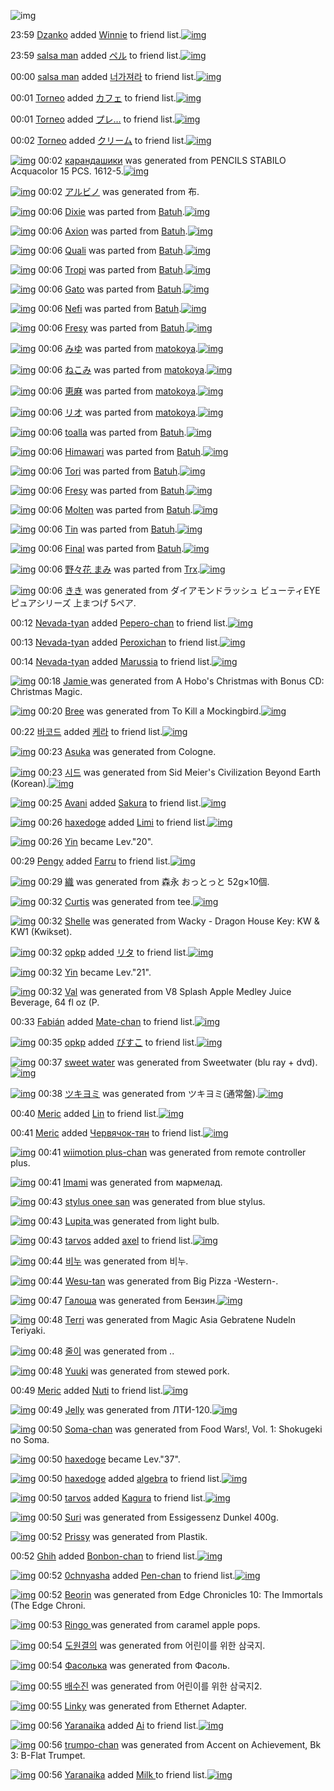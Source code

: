 ![img](http://gdrive-cdn.herokuapp.com/get/0B-nxIpt4DE2TdGhPalFPcFpSY0E/512px-barcode.png)

23:59 [Dzanko](http://www.barcodekanojo.com/user/493667/Dzanko) added [Winnie](http://www.barcodekanojo.com/kanojo/2505446/Winnie) to friend list.[![img](http://www.deviantsart.com/12lgau9.png)](http://www.barcodekanojo.com/kanojo/2505446/Winnie) 

23:59 [salsa man](http://www.barcodekanojo.com/user/491800/salsa%20man) added [ペル](http://www.barcodekanojo.com/kanojo/3381/%E3%83%9A%E3%83%AB) to friend list.[![img](http://www.deviantsart.com/3td3qd5.png)](http://www.barcodekanojo.com/kanojo/3381/%E3%83%9A%E3%83%AB) 

00:00 [salsa man](http://www.barcodekanojo.com/user/491800/salsa%20man) added [너가져라](http://www.barcodekanojo.com/kanojo/2985888/%EB%84%88%EA%B0%80%EC%A0%B8%EB%9D%BC) to friend list.[![img](http://www.deviantsart.com/27rc71b.png)](http://www.barcodekanojo.com/kanojo/2985888/%EB%84%88%EA%B0%80%EC%A0%B8%EB%9D%BC) 

00:01 [Torneo](http://www.barcodekanojo.com/user/480808/Torneo) added [カフェ](http://www.barcodekanojo.com/kanojo/1749244/%E3%82%AB%E3%83%95%E3%82%A7) to friend list.[![img](http://www.deviantsart.com/vhcvon.png)](http://www.barcodekanojo.com/kanojo/1749244/%E3%82%AB%E3%83%95%E3%82%A7) 

00:01 [Torneo](http://www.barcodekanojo.com/user/480808/Torneo) added [プレ…](http://www.barcodekanojo.com/kanojo/2799350/%E3%83%97%E3%83%AC%E2%80%A6) to friend list.[![img](http://www.deviantsart.com/2r1h1l.png)](http://www.barcodekanojo.com/kanojo/2799350/%E3%83%97%E3%83%AC%E2%80%A6) 

00:02 [Torneo](http://www.barcodekanojo.com/user/480808/Torneo) added [クリーム](http://www.barcodekanojo.com/kanojo/2536819/%E3%82%AF%E3%83%AA%E3%83%BC%E3%83%A0) to friend list.[![img](http://www.deviantsart.com/12kpi6q.png)](http://www.barcodekanojo.com/kanojo/2536819/%E3%82%AF%E3%83%AA%E3%83%BC%E3%83%A0) 

[![img](http://www.deviantsart.com/31hnd8s.png)](http://www.barcodekanojo.com/kanojo/3168062/%D0%BA%D0%B0%D1%80%D0%B0%D0%BD%D0%B4%D0%B0%D1%88%D0%B8%D0%BA%D0%B8) 00:02 [карандашики](http://www.barcodekanojo.com/kanojo/3168062/%D0%BA%D0%B0%D1%80%D0%B0%D0%BD%D0%B4%D0%B0%D1%88%D0%B8%D0%BA%D0%B8) was generated from PENCILS STABILO Acquacolor 15 PCS. 1612-5.[![img](http://www.deviantsart.com/ean2u1.jpeg)](http://www.barcodekanojo.com/product_images/barcode/5970763/1414594877/PENCILS%20STABILO%20Acquacolor%2015%20PCS.%201612-5.jpg) 

[![img](http://www.deviantsart.com/11jjs7i.png)](http://www.barcodekanojo.com/kanojo/3168063/%E3%82%A2%E3%83%AB%E3%83%93%E3%83%8E) 00:02 [アルビノ](http://www.barcodekanojo.com/kanojo/3168063/%E3%82%A2%E3%83%AB%E3%83%93%E3%83%8E) was generated from 布.

[![img](http://www.deviantsart.com/3t86an0.png)](http://www.barcodekanojo.com/kanojo/3148049/Dixie) 00:06 [Dixie](http://www.barcodekanojo.com/kanojo/3148049/Dixie) was parted from [Batuh](http://www.barcodekanojo.com/kanojo/3148049/Dixie).[![img](http://www.deviantsart.com/1pndh54.jpeg)](http://www.barcodekanojo.com/user/271812/Batuh) 

[![img](http://www.deviantsart.com/3c41sbh.png)](http://www.barcodekanojo.com/kanojo/3148060/Axion) 00:06 [Axion](http://www.barcodekanojo.com/kanojo/3148060/Axion) was parted from [Batuh](http://www.barcodekanojo.com/kanojo/3148060/Axion).[![img](http://www.deviantsart.com/1pndh54.jpeg)](http://www.barcodekanojo.com/user/271812/Batuh) 

[![img](http://www.deviantsart.com/3o8nseh.png)](http://www.barcodekanojo.com/kanojo/3148570/Quali) 00:06 [Quali](http://www.barcodekanojo.com/kanojo/3148570/Quali) was parted from [Batuh](http://www.barcodekanojo.com/kanojo/3148570/Quali).[![img](http://www.deviantsart.com/1pndh54.jpeg)](http://www.barcodekanojo.com/user/271812/Batuh) 

[![img](http://www.deviantsart.com/247met7.png)](http://www.barcodekanojo.com/kanojo/3148058/Tropi) 00:06 [Tropi](http://www.barcodekanojo.com/kanojo/3148058/Tropi) was parted from [Batuh](http://www.barcodekanojo.com/kanojo/3148058/Tropi).[![img](http://www.deviantsart.com/1pndh54.jpeg)](http://www.barcodekanojo.com/user/271812/Batuh) 

[![img](http://www.deviantsart.com/jlmo3c.png)](http://www.barcodekanojo.com/kanojo/3148870/Gato) 00:06 [Gato](http://www.barcodekanojo.com/kanojo/3148870/Gato) was parted from [Batuh](http://www.barcodekanojo.com/kanojo/3148870/Gato).[![img](http://www.deviantsart.com/1pndh54.jpeg)](http://www.barcodekanojo.com/user/271812/Batuh) 

[![img](http://www.deviantsart.com/2dp29c1.png)](http://www.barcodekanojo.com/kanojo/3146728/Nefi) 00:06 [Nefi](http://www.barcodekanojo.com/kanojo/3146728/Nefi) was parted from [Batuh](http://www.barcodekanojo.com/kanojo/3146728/Nefi).[![img](http://www.deviantsart.com/1pndh54.jpeg)](http://www.barcodekanojo.com/user/271812/Batuh) 

[![img](http://www.deviantsart.com/12e60tp.png)](http://www.barcodekanojo.com/kanojo/3148531/Fresy) 00:06 [Fresy](http://www.barcodekanojo.com/kanojo/3148531/Fresy) was parted from [Batuh](http://www.barcodekanojo.com/kanojo/3148531/Fresy).[![img](http://www.deviantsart.com/1pndh54.jpeg)](http://www.barcodekanojo.com/user/271812/Batuh) 

[![img](http://www.deviantsart.com/86sanl.png)](http://www.barcodekanojo.com/kanojo/2550552/%E3%81%BF%E3%82%86) 00:06 [みゆ](http://www.barcodekanojo.com/kanojo/2550552/%E3%81%BF%E3%82%86) was parted from [matokoya](http://www.barcodekanojo.com/kanojo/2550552/%E3%81%BF%E3%82%86).[![img](http://www.deviantsart.com/2qe0j45.jpeg)](http://www.barcodekanojo.com/user/24932/matokoya) 

[![img](http://www.deviantsart.com/1vcc82p.png)](http://www.barcodekanojo.com/kanojo/2577081/%E3%81%AD%E3%81%93%E3%81%BF) 00:06 [ねこみ](http://www.barcodekanojo.com/kanojo/2577081/%E3%81%AD%E3%81%93%E3%81%BF) was parted from [matokoya](http://www.barcodekanojo.com/kanojo/2577081/%E3%81%AD%E3%81%93%E3%81%BF).[![img](http://www.deviantsart.com/2qe0j45.jpeg)](http://www.barcodekanojo.com/user/24932/matokoya) 

[![img](http://www.deviantsart.com/34r0lh8.png)](http://www.barcodekanojo.com/kanojo/1309894/%E6%81%B5%E9%BA%BB) 00:06 [恵麻](http://www.barcodekanojo.com/kanojo/1309894/%E6%81%B5%E9%BA%BB) was parted from [matokoya](http://www.barcodekanojo.com/kanojo/1309894/%E6%81%B5%E9%BA%BB).[![img](http://www.deviantsart.com/2qe0j45.jpeg)](http://www.barcodekanojo.com/user/24932/matokoya) 

[![img](http://www.deviantsart.com/1j2603l.png)](http://www.barcodekanojo.com/kanojo/3050317/%E3%83%AA%E3%82%AA) 00:06 [リオ](http://www.barcodekanojo.com/kanojo/3050317/%E3%83%AA%E3%82%AA) was parted from [matokoya](http://www.barcodekanojo.com/kanojo/3050317/%E3%83%AA%E3%82%AA).[![img](http://www.deviantsart.com/2qe0j45.jpeg)](http://www.barcodekanojo.com/user/24932/matokoya) 

[![img](http://www.deviantsart.com/2h822t6.png)](http://www.barcodekanojo.com/kanojo/3148869/toalla) 00:06 [toalla](http://www.barcodekanojo.com/kanojo/3148869/toalla) was parted from [Batuh](http://www.barcodekanojo.com/kanojo/3148869/toalla).[![img](http://www.deviantsart.com/1pndh54.jpeg)](http://www.barcodekanojo.com/user/271812/Batuh) 

[![img](http://www.deviantsart.com/342fun1.png)](http://www.barcodekanojo.com/kanojo/3146725/Himawari) 00:06 [Himawari](http://www.barcodekanojo.com/kanojo/3146725/Himawari) was parted from [Batuh](http://www.barcodekanojo.com/kanojo/3146725/Himawari).[![img](http://www.deviantsart.com/1pndh54.jpeg)](http://www.barcodekanojo.com/user/271812/Batuh) 

[![img](http://www.deviantsart.com/29299a2.png)](http://www.barcodekanojo.com/kanojo/3148061/Tori) 00:06 [Tori](http://www.barcodekanojo.com/kanojo/3148061/Tori) was parted from [Batuh](http://www.barcodekanojo.com/kanojo/3148061/Tori).[![img](http://www.deviantsart.com/1pndh54.jpeg)](http://www.barcodekanojo.com/user/271812/Batuh) 

[![img](http://www.deviantsart.com/1a9maqa.png)](http://www.barcodekanojo.com/kanojo/3148807/Fresy) 00:06 [Fresy](http://www.barcodekanojo.com/kanojo/3148807/Fresy) was parted from [Batuh](http://www.barcodekanojo.com/kanojo/3148807/Fresy).[![img](http://www.deviantsart.com/1pndh54.jpeg)](http://www.barcodekanojo.com/user/271812/Batuh) 

[![img](http://www.deviantsart.com/3904k4h.png)](http://www.barcodekanojo.com/kanojo/3148567/Molten) 00:06 [Molten](http://www.barcodekanojo.com/kanojo/3148567/Molten) was parted from [Batuh](http://www.barcodekanojo.com/kanojo/3148567/Molten).[![img](http://www.deviantsart.com/1pndh54.jpeg)](http://www.barcodekanojo.com/user/271812/Batuh) 

[![img](http://www.deviantsart.com/qiv1m7.png)](http://www.barcodekanojo.com/kanojo/3098269/Tin) 00:06 [Tin](http://www.barcodekanojo.com/kanojo/3098269/Tin) was parted from [Batuh](http://www.barcodekanojo.com/kanojo/3098269/Tin).[![img](http://www.deviantsart.com/1pndh54.jpeg)](http://www.barcodekanojo.com/user/271812/Batuh) 

[![img](http://www.deviantsart.com/3frdfsm.png)](http://www.barcodekanojo.com/kanojo/3146650/Final) 00:06 [Final](http://www.barcodekanojo.com/kanojo/3146650/Final) was parted from [Batuh](http://www.barcodekanojo.com/kanojo/3146650/Final).[![img](http://www.deviantsart.com/1pndh54.jpeg)](http://www.barcodekanojo.com/user/271812/Batuh) 

[![img](http://www.deviantsart.com/htj398.png)](http://www.barcodekanojo.com/kanojo/2858506/%E9%87%8E%E3%80%85%E8%8A%B1%20%E3%81%BE%E3%81%BF) 00:06 [野々花 まみ](http://www.barcodekanojo.com/kanojo/2858506/%E9%87%8E%E3%80%85%E8%8A%B1%20%E3%81%BE%E3%81%BF) was parted from [Trx](http://www.barcodekanojo.com/kanojo/2858506/%E9%87%8E%E3%80%85%E8%8A%B1%20%E3%81%BE%E3%81%BF).[![img](http://www.deviantsart.com/1m8t46v.jpeg)](http://www.barcodekanojo.com/user/21109/Trx) 

[![img](http://www.deviantsart.com/3obn0e0.png)](http://www.barcodekanojo.com/kanojo/3168066/%E3%81%8D%E3%81%8D) 00:06 [きき](http://www.barcodekanojo.com/kanojo/3168066/%E3%81%8D%E3%81%8D) was generated from ダイアモンドラッシュ ビューティEYEピュアシリーズ 上まつげ 5ペア.

00:12 [Nevada-tyan](http://www.barcodekanojo.com/user/443701/Nevada-tyan) added [Pepero-chan](http://www.barcodekanojo.com/kanojo/2682340/Pepero-chan) to friend list.[![img](http://www.deviantsart.com/19vpes9.png)](http://www.barcodekanojo.com/kanojo/2682340/Pepero-chan) 

00:13 [Nevada-tyan](http://www.barcodekanojo.com/user/443701/Nevada-tyan) added [Peroxichan](http://www.barcodekanojo.com/kanojo/2491187/Peroxichan) to friend list.[![img](http://www.deviantsart.com/1a6fal5.png)](http://www.barcodekanojo.com/kanojo/2491187/Peroxichan) 

00:14 [Nevada-tyan](http://www.barcodekanojo.com/user/443701/Nevada-tyan) added [Marussia](http://www.barcodekanojo.com/kanojo/2486229/Marussia) to friend list.[![img](http://www.deviantsart.com/2nhn9es.png)](http://www.barcodekanojo.com/kanojo/2486229/Marussia) 

[![img](http://www.deviantsart.com/cfsf21.png)](http://www.barcodekanojo.com/kanojo/3168067/Jamie%20) 00:18 [Jamie ](http://www.barcodekanojo.com/kanojo/3168067/Jamie%20) was generated from A Hobo's Christmas with Bonus CD: Christmas Magic.

[![img](http://www.deviantsart.com/336h2jk.png)](http://www.barcodekanojo.com/kanojo/3168068/Bree) 00:20 [Bree](http://www.barcodekanojo.com/kanojo/3168068/Bree) was generated from To Kill a Mockingbird.[![img](http://www.deviantsart.com/1mo6cjn.jpeg)](http://www.barcodekanojo.com/product_images/barcode/5970772/1414595965/To%20Kill%20a%20Mockingbird.jpg) 

00:22 [바코드](http://www.barcodekanojo.com/user/461681/%EB%B0%94%EC%BD%94%EB%93%9C) added [케라](http://www.barcodekanojo.com/kanojo/2521104/%EC%BC%80%EB%9D%BC) to friend list.[![img](http://www.deviantsart.com/3oua38t.png)](http://www.barcodekanojo.com/kanojo/2521104/%EC%BC%80%EB%9D%BC) 

[![img](http://www.deviantsart.com/91gpvq.png)](http://www.barcodekanojo.com/kanojo/3168069/Asuka) 00:23 [Asuka](http://www.barcodekanojo.com/kanojo/3168069/Asuka) was generated from Cologne.

[![img](http://www.deviantsart.com/1i3t15.png)](http://www.barcodekanojo.com/kanojo/3168070/%EC%8B%9C%EB%93%9C) 00:23 [시드](http://www.barcodekanojo.com/kanojo/3168070/%EC%8B%9C%EB%93%9C) was generated from Sid Meier's Civilization Beyond Earth (Korean).[![img](http://www.deviantsart.com/epaaqt.jpeg)](http://www.barcodekanojo.com/product_images/barcode/5970775/1414596135/50x50xSid,P20Meier,P27s,P20Civilization,P20Beyond,P20Earth,P20,P28Korean,P29.jpg,qw=88,ah=88.pagespeed.ic.eAA1NVadVe.jpg) 

[![img](http://www.deviantsart.com/1vmabsa.jpeg)](http://www.barcodekanojo.com/user/493626/Avani) 00:25 [Avani](http://www.barcodekanojo.com/user/493626/Avani) added [Sakura](http://www.barcodekanojo.com/kanojo/746264/Sakura) to friend list.[![img](http://www.deviantsart.com/qt60ev.png)](http://www.barcodekanojo.com/kanojo/746264/Sakura) 

[![img](http://www.deviantsart.com/2kuu6e5.jpeg)](http://www.barcodekanojo.com/user/489094/haxedoge) 00:26 [haxedoge](http://www.barcodekanojo.com/user/489094/haxedoge) added [Limi](http://www.barcodekanojo.com/kanojo/3098263/Limi) to friend list.[![img](http://www.deviantsart.com/3vhbtbh.png)](http://www.barcodekanojo.com/kanojo/3098263/Limi) 

[![img](http://www.deviantsart.com/1v2bns8.jpeg)](http://www.barcodekanojo.com/user/493208/Yin) 00:26 [Yin](http://www.barcodekanojo.com/user/493208/Yin) became Lev."20".

00:29 [Pengy](http://www.barcodekanojo.com/user/493088/Pengy) added [Farru](http://www.barcodekanojo.com/kanojo/1945912/Farru) to friend list.[![img](http://www.deviantsart.com/mslt2n.png)](http://www.barcodekanojo.com/kanojo/1945912/Farru) 

[![img](http://www.deviantsart.com/1q61aj1.png)](http://www.barcodekanojo.com/kanojo/3168071/%E7%B9%94) 00:29 [織](http://www.barcodekanojo.com/kanojo/3168071/%E7%B9%94) was generated from 森永 おっとっと 52g×10個.

[![img](http://www.deviantsart.com/10tpfeh.png)](http://www.barcodekanojo.com/kanojo/3168072/Curtis) 00:32 [Curtis](http://www.barcodekanojo.com/kanojo/3168072/Curtis) was generated from tee.[![img](http://www.deviantsart.com/1nsqm3m.jpeg)](http://www.barcodekanojo.com/product_images/barcode/5970780/1414596686/50x50xtee.jpg,qw=88,ah=88.pagespeed.ic.riLFdXh010.jpg) 

[![img](http://www.deviantsart.com/8qr42o.png)](http://www.barcodekanojo.com/kanojo/3168073/Shelle) 00:32 [Shelle](http://www.barcodekanojo.com/kanojo/3168073/Shelle) was generated from Wacky - Dragon House Key: KW &amp; KW1 (Kwikset).

[![img](http://www.deviantsart.com/1kfj3nn.jpeg)](http://www.barcodekanojo.com/user/278269/opkp) 00:32 [opkp](http://www.barcodekanojo.com/user/278269/opkp) added [リタ](http://www.barcodekanojo.com/kanojo/1104055/%E3%83%AA%E3%82%BF) to friend list.[![img](http://www.deviantsart.com/bi3b9h.png)](http://www.barcodekanojo.com/kanojo/1104055/%E3%83%AA%E3%82%BF) 

[![img](http://www.deviantsart.com/1v2bns8.jpeg)](http://www.barcodekanojo.com/user/493208/Yin) 00:32 [Yin](http://www.barcodekanojo.com/user/493208/Yin) became Lev."21".

[![img](http://www.deviantsart.com/10hh3m0.png)](http://www.barcodekanojo.com/kanojo/3168074/Val) 00:32 [Val](http://www.barcodekanojo.com/kanojo/3168074/Val) was generated from V8 Splash Apple Medley Juice Beverage, 64 fl oz (P.

00:33 [Fabián](http://www.barcodekanojo.com/user/493348/Fabi%C3%A1n) added [Mate-chan](http://www.barcodekanojo.com/kanojo/2938884/Mate-chan) to friend list.[![img](http://www.deviantsart.com/3ou7r9b.png)](http://www.barcodekanojo.com/kanojo/2938884/Mate-chan) 

[![img](http://www.deviantsart.com/1kfj3nn.jpeg)](http://www.barcodekanojo.com/user/278269/opkp) 00:35 [opkp](http://www.barcodekanojo.com/user/278269/opkp) added [びすこ](http://www.barcodekanojo.com/kanojo/3080783/%E3%81%B3%E3%81%99%E3%81%93) to friend list.[![img](http://www.deviantsart.com/3iq7sao.png)](http://www.barcodekanojo.com/kanojo/3080783/%E3%81%B3%E3%81%99%E3%81%93) 

[![img](http://www.deviantsart.com/rfblq4.png)](http://www.barcodekanojo.com/kanojo/3168075/sweet%20water) 00:37 [sweet water](http://www.barcodekanojo.com/kanojo/3168075/sweet%20water) was generated from Sweetwater (blu ray + dvd).[![img](http://www.deviantsart.com/2svf3lu.jpeg)](http://www.barcodekanojo.com/product_images/barcode/5970786/1414596967/Sweetwater%20%28blu%20ray%20%2B%20dvd%29.jpg) 

[![img](http://www.deviantsart.com/32rl0et.png)](http://www.barcodekanojo.com/kanojo/3168076/%E3%83%84%E3%82%AD%E3%83%A8%E3%83%9F) 00:38 [ツキヨミ](http://www.barcodekanojo.com/kanojo/3168076/%E3%83%84%E3%82%AD%E3%83%A8%E3%83%9F) was generated from ツキヨミ(通常盤).[![img](http://www.deviantsart.com/rscbrc.jpeg)](http://www.barcodekanojo.com/product_images/barcode/5970787/1414597083/%E3%83%84%E3%82%AD%E3%83%A8%E3%83%9F%28%E9%80%9A%E5%B8%B8%E7%9B%A4%29.jpg) 

00:40 [Meric](http://www.barcodekanojo.com/user/493573/Meric) added [Lin](http://www.barcodekanojo.com/kanojo/2482400/Lin) to friend list.[![img](http://www.deviantsart.com/2n026i7.png)](http://www.barcodekanojo.com/kanojo/2482400/Lin) 

00:41 [Meric](http://www.barcodekanojo.com/user/493573/Meric) added [Червячок-тян](http://www.barcodekanojo.com/kanojo/3132077/%D0%A7%D0%B5%D1%80%D0%B2%D1%8F%D1%87%D0%BE%D0%BA-%D1%82%D1%8F%D0%BD) to friend list.[![img](http://www.deviantsart.com/fv5a8b.png)](http://www.barcodekanojo.com/kanojo/3132077/%D0%A7%D0%B5%D1%80%D0%B2%D1%8F%D1%87%D0%BE%D0%BA-%D1%82%D1%8F%D0%BD) 

[![img](http://www.deviantsart.com/20ej474.png)](http://www.barcodekanojo.com/kanojo/3168077/wiimotion%20plus-chan) 00:41 [wiimotion plus-chan](http://www.barcodekanojo.com/kanojo/3168077/wiimotion%20plus-chan) was generated from remote controller plus.

[![img](http://www.deviantsart.com/2rtukb9.png)](http://www.barcodekanojo.com/kanojo/3168078/Imami) 00:41 [Imami](http://www.barcodekanojo.com/kanojo/3168078/Imami) was generated from мармелад.

[![img](http://www.deviantsart.com/1lhn3tq.png)](http://www.barcodekanojo.com/kanojo/3168079/stylus%20onee%20san) 00:43 [stylus onee san](http://www.barcodekanojo.com/kanojo/3168079/stylus%20onee%20san) was generated from blue stylus.

[![img](http://www.deviantsart.com/27ps407.png)](http://www.barcodekanojo.com/kanojo/3168080/Lupita%20) 00:43 [Lupita ](http://www.barcodekanojo.com/kanojo/3168080/Lupita%20) was generated from light bulb.

[![img](http://www.deviantsart.com/27atlmu.jpeg)](http://www.barcodekanojo.com/user/417097/tarvos) 00:43 [tarvos](http://www.barcodekanojo.com/user/417097/tarvos) added [axel](http://www.barcodekanojo.com/kanojo/3022122/axel) to friend list.[![img](http://www.deviantsart.com/12apcic.png)](http://www.barcodekanojo.com/kanojo/3022122/axel) 

[![img](http://www.deviantsart.com/36p0tl8.png)](http://www.barcodekanojo.com/kanojo/3168081/%EB%B9%84%EB%88%84) 00:44 [비누](http://www.barcodekanojo.com/kanojo/3168081/%EB%B9%84%EB%88%84) was generated from 비누.

[![img](http://www.deviantsart.com/2p74eij.png)](http://www.barcodekanojo.com/kanojo/3168082/Wesu-tan) 00:44 [Wesu-tan](http://www.barcodekanojo.com/kanojo/3168082/Wesu-tan) was generated from Big Pizza -Western-.

[![img](http://www.deviantsart.com/2benoec.png)](http://www.barcodekanojo.com/kanojo/3168083/%D0%93%D0%B0%D0%BB%D0%BE%D1%88%D0%B0) 00:47 [Галоша](http://www.barcodekanojo.com/kanojo/3168083/%D0%93%D0%B0%D0%BB%D0%BE%D1%88%D0%B0) was generated from Бензин.[![img](http://www.deviantsart.com/ar40jn.jpeg)](http://www.barcodekanojo.com/product_images/barcode/5970797/1414597592/%D0%91%D0%B5%D0%BD%D0%B7%D0%B8%D0%BD.jpg) 

[![img](http://www.deviantsart.com/3mm01ld.png)](http://www.barcodekanojo.com/kanojo/3168084/Terri) 00:48 [Terri](http://www.barcodekanojo.com/kanojo/3168084/Terri) was generated from Magic Asia Gebratene Nudeln Teriyaki.

[![img](http://www.deviantsart.com/3du243f.png)](http://www.barcodekanojo.com/kanojo/3168085/%EC%A4%84%EC%9D%B4) 00:48 [줄이](http://www.barcodekanojo.com/kanojo/3168085/%EC%A4%84%EC%9D%B4) was generated from ..

[![img](http://www.deviantsart.com/gf9amu.png)](http://www.barcodekanojo.com/kanojo/3168086/Yuuki) 00:48 [Yuuki](http://www.barcodekanojo.com/kanojo/3168086/Yuuki) was generated from stewed pork.

00:49 [Meric](http://www.barcodekanojo.com/user/493573/Meric) added [Nuti](http://www.barcodekanojo.com/kanojo/1841445/Nuti) to friend list.[![img](http://www.deviantsart.com/2f55021.png)](http://www.barcodekanojo.com/kanojo/1841445/Nuti) 

[![img](http://www.deviantsart.com/232bgnh.png)](http://www.barcodekanojo.com/kanojo/3168087/Jelly) 00:49 [Jelly](http://www.barcodekanojo.com/kanojo/3168087/Jelly) was generated from ЛТИ-120.[![img](http://www.deviantsart.com/3kdiqjn.jpeg)](http://www.barcodekanojo.com/product_images/barcode/5970802/1414597721/%D0%9B%D0%A2%D0%98-120.jpg) 

[![img](http://www.deviantsart.com/1d66dmp.png)](http://www.barcodekanojo.com/kanojo/3168088/Soma-chan) 00:50 [Soma-chan](http://www.barcodekanojo.com/kanojo/3168088/Soma-chan) was generated from Food Wars!, Vol. 1: Shokugeki no Soma.

[![img](http://www.deviantsart.com/2kuu6e5.jpeg)](http://www.barcodekanojo.com/user/489094/haxedoge) 00:50 [haxedoge](http://www.barcodekanojo.com/user/489094/haxedoge) became Lev."37".

[![img](http://www.deviantsart.com/2kuu6e5.jpeg)](http://www.barcodekanojo.com/user/489094/haxedoge) 00:50 [haxedoge](http://www.barcodekanojo.com/user/489094/haxedoge) added [algebra](http://www.barcodekanojo.com/kanojo/3116961/algebra) to friend list.[![img](http://www.deviantsart.com/3oqua6h.png)](http://www.barcodekanojo.com/kanojo/3116961/algebra) 

[![img](http://www.deviantsart.com/27atlmu.jpeg)](http://www.barcodekanojo.com/user/417097/tarvos) 00:50 [tarvos](http://www.barcodekanojo.com/user/417097/tarvos) added [Kagura](http://www.barcodekanojo.com/kanojo/3158842/Kagura) to friend list.[![img](http://www.deviantsart.com/2fjtof7.png)](http://www.barcodekanojo.com/kanojo/3158842/Kagura) 

[![img](http://www.deviantsart.com/odrs05.png)](http://www.barcodekanojo.com/kanojo/3168089/Suri) 00:50 [Suri](http://www.barcodekanojo.com/kanojo/3168089/Suri) was generated from Essigessenz Dunkel 400g.

[![img](http://www.deviantsart.com/3gbto47.png)](http://www.barcodekanojo.com/kanojo/3168090/Prissy) 00:52 [Prissy](http://www.barcodekanojo.com/kanojo/3168090/Prissy) was generated from Plastik.

00:52 [Ghih](http://www.barcodekanojo.com/user/493674/Ghih) added [Bonbon-chan](http://www.barcodekanojo.com/kanojo/3095100/Bonbon-chan) to friend list.[![img](http://www.deviantsart.com/50tkr8.png)](http://www.barcodekanojo.com/kanojo/3095100/Bonbon-chan) 

[![img](http://www.deviantsart.com/2al9jb3.jpeg)](http://www.barcodekanojo.com/user/402596/0chnyasha) 00:52 [0chnyasha](http://www.barcodekanojo.com/user/402596/0chnyasha) added [Pen-chan](http://www.barcodekanojo.com/kanojo/2552504/Pen-chan) to friend list.[![img](http://www.deviantsart.com/2hrq7at.png)](http://www.barcodekanojo.com/kanojo/2552504/Pen-chan) 

[![img](http://www.deviantsart.com/13lf66d.png)](http://www.barcodekanojo.com/kanojo/3168091/Beorin) 00:52 [Beorin](http://www.barcodekanojo.com/kanojo/3168091/Beorin) was generated from Edge Chronicles 10: The Immortals (The Edge Chroni.

[![img](http://www.deviantsart.com/3b681cr.png)](http://www.barcodekanojo.com/kanojo/3168092/Ringo%20) 00:53 [Ringo ](http://www.barcodekanojo.com/kanojo/3168092/Ringo%20) was generated from caramel apple pops.

[![img](http://www.deviantsart.com/tu6uf1.png)](http://www.barcodekanojo.com/kanojo/3168093/%EB%8F%84%EC%9B%90%EA%B2%B0%EC%9D%98) 00:54 [도원결의](http://www.barcodekanojo.com/kanojo/3168093/%EB%8F%84%EC%9B%90%EA%B2%B0%EC%9D%98) was generated from 어린이를 위한 삼국지.

[![img](http://www.deviantsart.com/thkl2e.png)](http://www.barcodekanojo.com/kanojo/3168094/%D0%A4%D0%B0%D1%81%D0%BE%D0%BB%D1%8C%D0%BA%D0%B0) 00:54 [Фасолька](http://www.barcodekanojo.com/kanojo/3168094/%D0%A4%D0%B0%D1%81%D0%BE%D0%BB%D1%8C%D0%BA%D0%B0) was generated from Фасоль.

[![img](http://www.deviantsart.com/mv08ai.png)](http://www.barcodekanojo.com/kanojo/3168095/%EB%B0%B0%EC%88%98%EC%A7%84) 00:55 [배수진](http://www.barcodekanojo.com/kanojo/3168095/%EB%B0%B0%EC%88%98%EC%A7%84) was generated from 어린이를 위한 삼국지2.

[![img](http://www.deviantsart.com/25hdos3.png)](http://www.barcodekanojo.com/kanojo/3168096/Linky) 00:55 [Linky](http://www.barcodekanojo.com/kanojo/3168096/Linky) was generated from Ethernet Adapter.

[![img](http://www.deviantsart.com/54b3ms.jpeg)](http://www.barcodekanojo.com/user/401060/Yaranaika) 00:56 [Yaranaika](http://www.barcodekanojo.com/user/401060/Yaranaika) added [Ai](http://www.barcodekanojo.com/kanojo/2521782/Ai) to friend list.[![img](http://www.deviantsart.com/3lmtmfb.png)](http://www.barcodekanojo.com/kanojo/2521782/Ai) 

[![img](http://www.deviantsart.com/5nmoc.png)](http://www.barcodekanojo.com/kanojo/3168097/trumpo-chan) 00:56 [trumpo-chan](http://www.barcodekanojo.com/kanojo/3168097/trumpo-chan) was generated from Accent on Achievement, Bk 3: B-Flat Trumpet.

[![img](http://www.deviantsart.com/54b3ms.jpeg)](http://www.barcodekanojo.com/user/401060/Yaranaika) 00:56 [Yaranaika](http://www.barcodekanojo.com/user/401060/Yaranaika) added [Milk ](http://www.barcodekanojo.com/kanojo/3082245/Milk%20) to friend list.[![img](http://www.deviantsart.com/27fcrf4.png)](http://www.barcodekanojo.com/kanojo/3082245/Milk%20) 

